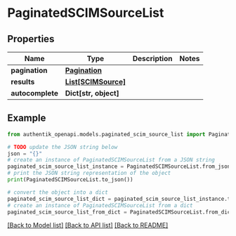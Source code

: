 # PaginatedSCIMSourceList


## Properties

Name | Type | Description | Notes
------------ | ------------- | ------------- | -------------
**pagination** | [**Pagination**](Pagination.md) |  | 
**results** | [**List[SCIMSource]**](SCIMSource.md) |  | 
**autocomplete** | **Dict[str, object]** |  | 

## Example

```python
from authentik_openapi.models.paginated_scim_source_list import PaginatedSCIMSourceList

# TODO update the JSON string below
json = "{}"
# create an instance of PaginatedSCIMSourceList from a JSON string
paginated_scim_source_list_instance = PaginatedSCIMSourceList.from_json(json)
# print the JSON string representation of the object
print(PaginatedSCIMSourceList.to_json())

# convert the object into a dict
paginated_scim_source_list_dict = paginated_scim_source_list_instance.to_dict()
# create an instance of PaginatedSCIMSourceList from a dict
paginated_scim_source_list_from_dict = PaginatedSCIMSourceList.from_dict(paginated_scim_source_list_dict)
```
[[Back to Model list]](../README.md#documentation-for-models) [[Back to API list]](../README.md#documentation-for-api-endpoints) [[Back to README]](../README.md)


